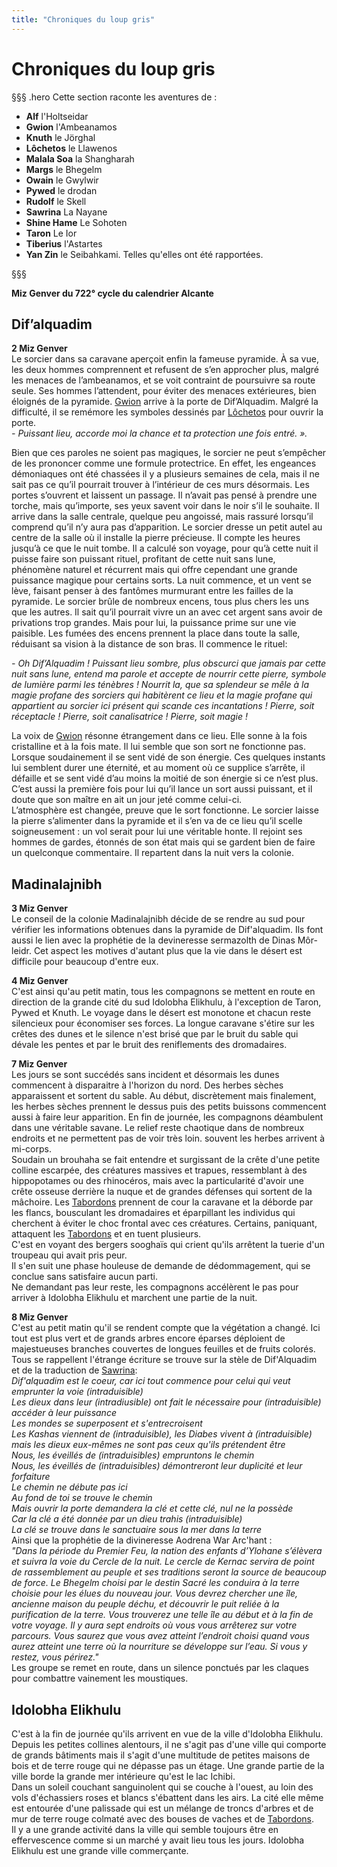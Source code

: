 ```yaml
---
title: "Chroniques du loup gris"
---
```

# Chroniques du loup gris

§§§ .hero
Cette section raconte les aventures de :
- **Alf** l'Holtseidar
- **Gwion** l'Ambeanamos
- **Knuth** le Jörghal
- **Lôchetos** le Llawenos
- **Malala Soa** la Shangharah
- **Margs** le Bhegelm
- **Owain** le Gwylwir
- **Pywed** le drodan
- **Rudolf** le Skell
- **Sawrina** La Nayane
- **Shine Hame** Le Sohoten
- **Taron** Le Ior
- **Tiberius** l'Astartes
- **Yan Zin** le Seibahkami.
Telles qu'elles ont été rapportées.

§§§

**Miz Genver du 722° cycle du calendrier Alcante**

## Dif’alquadim  
**2 Miz Genver**   
Le sorcier dans sa caravane aperçoit enfin la fameuse pyramide. À sa vue, les deux hommes comprennent et refusent de s’en approcher plus, malgré les menaces de l’ambeanamos, et se voit contraint de poursuivre sa route seule. Ses hommes l’attendent, pour éviter des menaces extérieures, bien éloignés de la pyramide. [Gwion](/bestiaire/gwion-gornoc)  arrive à la porte de Dif’Alquadim. Malgré la difficulté, il se remémore les symboles dessinés par [Lôchetos](/bestiaire/lochetos-vlatcano) pour ouvrir la porte.   
*-  Puissant lieu, accorde moi la chance et ta protection une fois entré. ».*  

Bien que ces paroles ne soient pas magiques, le sorcier ne peut s’empêcher de les prononcer comme une formule protectrice. En effet, les engeances démoniaques ont été chassées il y a plusieurs semaines de cela, mais il ne sait pas ce qu’il pourrait trouver à l’intérieur de ces murs désormais. Les portes s’ouvrent et laissent un passage. Il n’avait pas pensé à prendre une torche, mais qu’importe, ses yeux savent voir dans le noir s’il le souhaite. Il arrive dans la salle centrale, quelque peu angoissé, mais rassuré lorsqu’il comprend qu’il n’y aura pas d’apparition. Le sorcier dresse un petit autel au centre de la salle où il installe la pierre précieuse. Il compte les heures jusqu’à ce que le nuit tombe. Il a calculé son voyage, pour qu’à cette nuit il puisse faire son puissant rituel, profitant de cette nuit sans lune, phénomène naturel et récurrent mais qui offre cependant une grande puissance magique pour certains sorts. La nuit commence, et un vent se lève, faisant penser à des fantômes murmurant entre les failles de la pyramide. Le sorcier brûle de nombreux encens, tous plus chers les uns que les autres. Il sait qu’il pourrait vivre un an avec cet argent sans avoir de privations trop grandes. Mais pour lui, la puissance prime sur une vie paisible. Les fumées des encens prennent la place dans toute la salle, réduisant sa vision à la distance de son bras. Il commence le rituel:   

*- Oh Dif’Alquadim ! Puissant lieu sombre, plus obscurci que jamais par cette nuit sans lune, entend ma parole et accepte de nourrir cette pierre, symbole de lumière parmi les ténèbres ! Nourrit la, que sa splendeur se mêle à la magie profane des sorciers qui habitèrent ce lieu et la magie profane qui appartient au sorcier ici présent qui scande ces incantations ! Pierre, soit réceptacle ! Pierre, soit canalisatrice ! Pierre, soit magie !*   

La voix de [Gwion](/bestiaire/gwion-gornoc)  résonne étrangement dans ce lieu. Elle sonne à la fois cristalline et à la fois mate. Il lui semble que son sort ne fonctionne pas. Lorsque soudainement il se sent vidé de son énergie. Ces quelques instants lui semblent durer une éternité, et au moment où ce supplice s’arrête, il défaille et se sent vidé d’au moins la moitié de son énergie si ce n’est plus. C’est aussi la première fois pour lui qu’il lance un sort aussi puissant, et il doute que son maître en ait un jour jeté comme celui-ci.  
L’atmosphère est changée, preuve que le sort fonctionne. Le sorcier laisse la pierre s’alimenter dans la pyramide et il s’en va de ce lieu qu’il scelle soigneusement : un vol serait pour lui une véritable honte. Il rejoint ses hommes de gardes, étonnés de son état mais qui se gardent bien de faire un quelconque commentaire. Il repartent dans la nuit vers la colonie.  

## Madinalajnibh   
**3 Miz Genver**  
Le conseil de la colonie Madinalajnibh décide de se rendre au sud pour vérifier les informations obtenues dans la pyramide de Dif'alquadim. Ils font aussi le lien avec la prophétie de la devineresse sermazolth de Dinas Môr-leidr. Cet aspect les motives d'autant plus que la vie dans le désert est difficile pour beaucoup d'entre eux.

**4 Miz Genver**   
C'est ainsi qu'au petit matin, tous les compagnons se mettent en route en direction de la grande cité du sud Idolobha Elikhulu, à l'exception de Taron, Pywed et Knuth. Le voyage dans le désert est monotone et chacun reste silencieux pour économiser ses forces. La longue caravane s'étire sur les crêtes des dunes et le silence n'est brisé que par le bruit du sable qui dévale les pentes et par le bruit des reniflements des dromadaires.   

**7 Miz Genver**   
Les jours se sont succédés sans incident et désormais les dunes commencent à disparaitre à l'horizon du nord. Des herbes sèches apparaissent et sortent du sable. Au début, discrètement mais finalement, les herbes sèches prennent le dessus puis des petits buissons commencent aussi à faire leur apparition. En fin de journée, les compagnons déambulent dans une véritable savane. Le relief reste chaotique dans de nombreux endroits et ne permettent pas de voir très loin. souvent les herbes arrivent à mi-corps.   
Soudain un brouhaha se fait entendre et surgissant de la crête d'une petite colline escarpée, des créatures massives et trapues, ressemblant à des hippopotames ou des rhinocéros, mais avec la particularité d'avoir une crête osseuse derrière la nuque et de grandes défenses qui sortent de la mâchoire. Les [Tabordons](/bestiaire/tabordon) prennent de cour la caravane et la déborde par les flancs, bousculant les dromadaires et éparpillant les individus qui cherchent à éviter le choc frontal avec ces créatures. Certains, paniquant, attaquent les [Tabordons](/bestiaire/tabordon) et en tuent plusieurs.  
C'est en voyant des bergers sooghaïs qui crient qu'ils arrêtent la tuerie d'un troupeau qui avait pris peur.   
Il s'en suit une phase houleuse de demande de dédommagement, qui se conclue sans satisfaire aucun parti.   
Ne demandant pas leur reste, les compagnons accélèrent le pas pour arriver à Idolobha Elikhulu et marchent une partie de la nuit.  

**8 Miz Genver**   
C'est au petit matin qu'il se rendent compte que la végétation a changé. Ici tout est plus vert et de grands arbres encore éparses déploient de majestueuses branches couvertes de longues feuilles et de fruits colorés.  
Tous se rappellent l'étrange écriture se trouve sur la stèle de Dif'Alquadim et de la traduction de [Sawrina](/bestiaire/sawrina-semiramis/):  
*Dif'alquadim est le coeur, car ici tout commence pour celui qui veut emprunter la voie (intraduisible)*  
*Les dieux dans leur (intradiusible) ont fait le nécessaire pour (intraduisible) accéder à leur puissance*   
*Les mondes se superposent et s'entrecroisent*   
*Les Kashas viennent de (intraduisible), les Diabes vivent à (intraduisible) mais les dieux eux-mêmes ne sont pas ceux qu'ils prétendent être*   
*Nous, les éveillés de (intraduisibles) empruntons le chemin*   
*Nous, les éveillés de (intraduisibles) démontreront leur duplicité et leur forfaiture*   
*Le chemin ne débute pas ici*  
*Au fond de toi se trouve le chemin*  
*Mais ouvrir la porte demandera la clé et cette clé, nul ne la possède*   
*Car la clé a été donnée par un dieu trahis (intraduisible)*   
*La clé se trouve dans le sanctuaire sous la mer dans la terre*   
Ainsi que la prophétie de la divineresse Aodrena War Arc'hant :  
*"Dans la période du Premier Feu, la nation des enfants d’Ylohane s’élèvera et suivra la voie du Cercle de la nuit. Le cercle de Kernac servira de point de rassemblement au peuple et ses traditions seront la source de beaucoup de force. Le Bhegelm choisi par le destin Sacré les conduira à la terre choisie pour les élues du nouveau jour. Vous devrez chercher une île, ancienne maison du peuple déchu, et découvrir le puit reliée à la purification de la terre. Vous trouverez une telle île au début et à la fin de votre voyage. Il y aura sept endroits où vous vous arrêterez sur votre parcours. Vous saurez que vous avez atteint l’endroit choisi quand vous aurez atteint une terre où la nourriture se développe sur l’eau. Si vous y restez, vous périrez."*     
Les groupe se remet en route, dans un silence ponctués par les claques pour combattre vainement les moustiques.   

## Idolobha Elikhulu   
C'est à la fin de journée qu'ils arrivent en vue de la ville d'Idolobha Elikhulu. Depuis les petites collines alentours, il ne s'agit pas d'une ville qui comporte de grands bâtiments mais il s'agit d'une multitude de petites maisons de bois et de terre rouge qui ne dépasse pas un étage. Une grande partie de la ville borde la grande mer intérieure qu'est le lac Ichibi.   
Dans un soleil couchant sanguinolent qui se couche à l'ouest, au loin des vols d'échassiers roses et blancs s'ébattent dans les airs. La cité elle même est entourée d'une palissade qui est un mélange de troncs d'arbres et de mur de terre rouge colmaté avec des bouses de vaches et de [Tabordons](/bestiaire/tabordon).   
Il y a une grande activité dans la ville qui semble toujours être en effervescence comme si un marché y avait lieu tous les jours.
Idolobha Elikhulu est une grande ville commerçante.  
